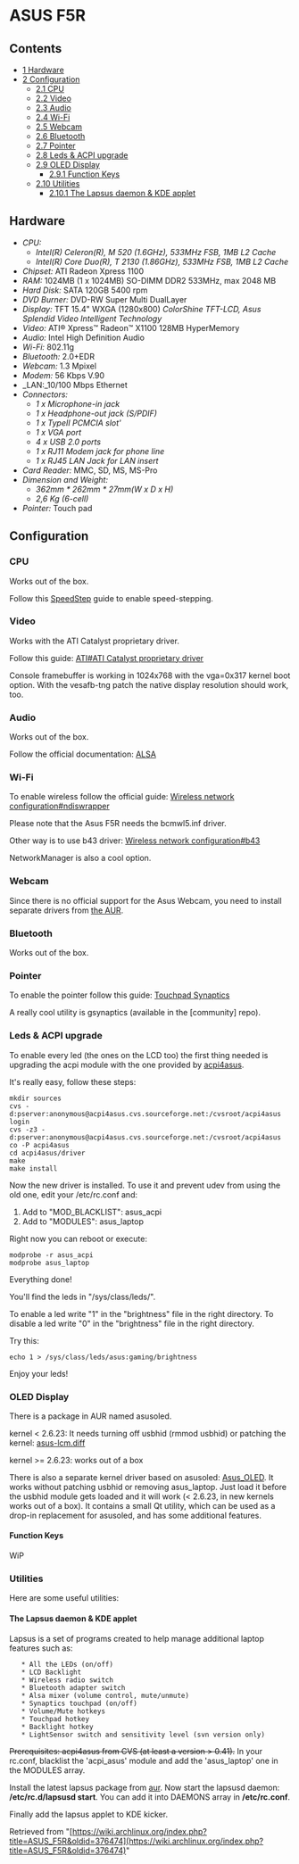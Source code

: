 # ASUS F5R

## Contents

*   [1 Hardware](#Hardware)
*   [2 Configuration](#Configuration)
    *   [2.1 CPU](#CPU)
    *   [2.2 Video](#Video)
    *   [2.3 Audio](#Audio)
    *   [2.4 Wi-Fi](#Wi-Fi)
    *   [2.5 Webcam](#Webcam)
    *   [2.6 Bluetooth](#Bluetooth)
    *   [2.7 Pointer](#Pointer)
    *   [2.8 Leds & ACPI upgrade](#Leds_.26_ACPI_upgrade)
    *   [2.9 OLED Display](#OLED_Display)
        *   [2.9.1 Function Keys](#Function_Keys)
    *   [2.10 Utilities](#Utilities)
        *   [2.10.1 The Lapsus daemon & KDE applet](#The_Lapsus_daemon_.26_KDE_applet)

## Hardware

*   _CPU:_
    *   _Intel(R) Celeron(R), M 520 (1.6GHz), 533MHz FSB, 1MB L2 Cache_
    *   _Intel(R) Core Duo(R), T 2130 (1.86GHz), 533MHz FSB, 1MB L2 Cache_
*   _Chipset:_ ATI Radeon Xpress 1100
*   _RAM:_ 1024MB (1 x 1024MB) SO-DIMM DDR2 533MHz, max 2048 MB
*   _Hard Disk:_ SATA 120GB 5400 rpm
*   _DVD Burner:_ DVD-RW Super Multi DualLayer
*   _Display:_ TFT 15.4" WXGA (1280x800) _ColorShine TFT-LCD, Asus Splendid Video Intelligent Technology_
*   _Video:_ ATI® Xpress™ Radeon™ X1100 128MB HyperMemory
*   _Audio:_ Intel High Definition Audio
*   _Wi-Fi:_ 802.11g
*   _Bluetooth:_ 2.0+EDR
*   _Webcam:_ 1.3 Mpixel
*   _Modem:_ 56 Kbps V.90
*   _LAN:_10/100 Mbps Ethernet
*   _Connectors:_
    *   _1 x Microphone-in jack_
    *   _1 x Headphone-out jack (S/PDIF)_
    *   _1 x TypeII PCMCIA slot'_
    *   _1 x VGA port_
    *   _4 x USB 2.0 ports_
    *   _1 x RJ11 Modem jack for phone line_
    *   _1 x RJ45 LAN Jack for LAN insert_
*   _Card Reader:_ MMC, SD, MS, MS-Pro
*   _Dimension and Weight:_
    *   _362mm * 262mm * 27mm(W x D x H)_
    *   _2,6 Kg (6-cell)_
*   _Pointer:_ Touch pad

## Configuration

### CPU

Works out of the box.

Follow this [SpeedStep](/index.php/SpeedStep "SpeedStep") guide to enable speed-stepping.

### Video

Works with the ATI Catalyst proprietary driver.

Follow this guide: [ATI#ATI Catalyst proprietary driver](/index.php/ATI#ATI_Catalyst_proprietary_driver "ATI")

Console framebuffer is working in 1024x768 with the vga=0x317 kernel boot option. With the vesafb-tng patch the native display resolution should work, too.

### Audio

Works out of the box.

Follow the official documentation: [ALSA](/index.php/ALSA "ALSA")

### Wi-Fi

To enable wireless follow the official guide: [Wireless network configuration#ndiswrapper](/index.php/Wireless_network_configuration#ndiswrapper "Wireless network configuration")

Please note that the Asus F5R needs the bcmwl5.inf driver.

Other way is to use b43 driver: [Wireless network configuration#b43](/index.php/Wireless_network_configuration#b43 "Wireless network configuration")

NetworkManager is also a cool option.

### Webcam

Since there is no official support for the Asus Webcam, you need to install separate drivers from [the AUR](https://aur.archlinux.org/packages.php?ID=12669).

### Bluetooth

Works out of the box.

### Pointer

To enable the pointer follow this guide: [Touchpad Synaptics](/index.php/Touchpad_Synaptics "Touchpad Synaptics")

A really cool utility is gsynaptics (available in the [community] repo).

### Leds & ACPI upgrade

To enable every led (the ones on the LCD too) the first thing needed is upgrading the acpi module with the one provided by [acpi4asus](http://acpi4asus.sourceforge.net/).

It's really easy, follow these steps:

```
mkdir sources
cvs -d:pserver:anonymous@acpi4asus.cvs.sourceforge.net:/cvsroot/acpi4asus login
cvs -z3 -d:pserver:anonymous@acpi4asus.cvs.sourceforge.net:/cvsroot/acpi4asus co -P acpi4asus
cd acpi4asus/driver
make
make install

```

Now the new driver is installed. To use it and prevent udev from using the old one, edit your /etc/rc.conf and:

1.  Add to "MOD_BLACKLIST": asus_acpi
2.  Add to "MODULES": asus_laptop

Right now you can reboot or execute:

```
modprobe -r asus_acpi
modprobe asus_laptop

```

Everything done!

You'll find the leds in "/sys/class/leds/".

To enable a led write "1" in the "brightness" file in the right directory. To disable a led write "0" in the "brightness" file in the right directory.

Try this:

```
echo 1 > /sys/class/leds/asus:gaming/brightness 

```

Enjoy your leds!

### OLED Display

There is a package in AUR named asusoled.

kernel < 2.6.23: It needs turning off usbhid (rmmod usbhid) or patching the kernel: [asus-lcm.diff](http://kharg.LKSnet.org/asus-lcm.diff)

kernel >= 2.6.23: works out of a box

There is also a separate kernel driver based on asusoled: [Asus_OLED](http://lapsus.berlios.de/asus_oled.html). It works without patching usbhid or removing asus_laptop. Just load it before the usbhid module gets loaded and it will work (< 2.6.23, in new kernels works out of a box). It contains a small Qt utility, which can be used as a drop-in replacement for asusoled, and has some additional features.

#### Function Keys

WiP

### Utilities

Here are some useful utilities:

#### The Lapsus daemon & KDE applet

Lapsus is a set of programs created to help manage additional laptop features such as:

```
   * All the LEDs (on/off)
   * LCD Backlight
   * Wireless radio switch
   * Bluetooth adapter switch
   * Alsa mixer (volume control, mute/unmute)
   * Synaptics touchpad (on/off)
   * Volume/Mute hotkeys
   * Touchpad hotkey
   * Backlight hotkey
   * LightSensor switch and sensitivity level (svn version only)

```

~~Prerequisites: acpi4asus from CVS (at least a version > 0.41).~~ In your rc.conf, blacklist the 'acpi_asus' module and add the 'asus_laptop' one in the MODULES array.

Install the latest lapsus package from [aur](https://aur.archlinux.org/packages.php?do_Details=1&ID=11207). Now start the lapsusd daemon: **/etc/rc.d/lapsusd start**. You can add it into DAEMONS array in **/etc/rc.conf**.

Finally add the lapsus applet to KDE kicker.

Retrieved from "[https://wiki.archlinux.org/index.php?title=ASUS_F5R&oldid=376474](https://wiki.archlinux.org/index.php?title=ASUS_F5R&oldid=376474)"